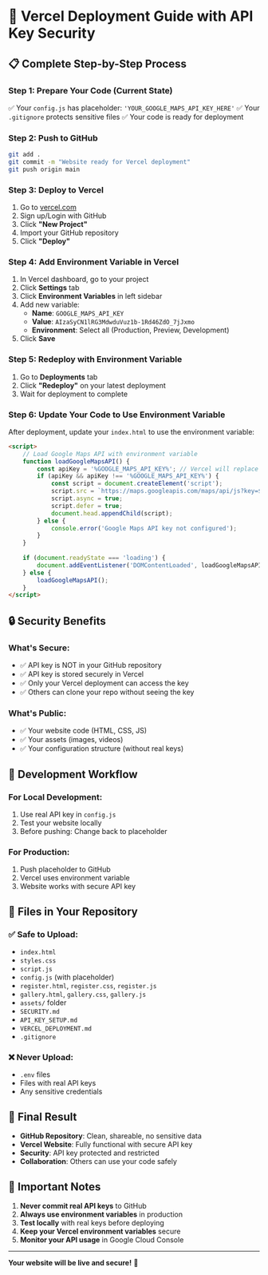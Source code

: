 # 🚀 Vercel Deployment Guide with API Key Security

## 📋 **Complete Step-by-Step Process**

### **Step 1: Prepare Your Code (Current State)**
✅ Your `config.js` has placeholder: `'YOUR_GOOGLE_MAPS_API_KEY_HERE'`
✅ Your `.gitignore` protects sensitive files
✅ Your code is ready for deployment

### **Step 2: Push to GitHub**
```bash
git add .
git commit -m "Website ready for Vercel deployment"
git push origin main
```

### **Step 3: Deploy to Vercel**
1. Go to [vercel.com](https://vercel.com)
2. Sign up/Login with GitHub
3. Click **"New Project"**
4. Import your GitHub repository
5. Click **"Deploy"**

### **Step 4: Add Environment Variable in Vercel**
1. In Vercel dashboard, go to your project
2. Click **Settings** tab
3. Click **Environment Variables** in left sidebar
4. Add new variable:
   - **Name**: `GOOGLE_MAPS_API_KEY`
   - **Value**: `AIzaSyCN1lRG3MdwduVuz1b-1Rd46ZdO_7jJxmo`
   - **Environment**: Select all (Production, Preview, Development)
5. Click **Save**

### **Step 5: Redeploy with Environment Variable**
1. Go to **Deployments** tab
2. Click **"Redeploy"** on your latest deployment
3. Wait for deployment to complete

### **Step 6: Update Your Code to Use Environment Variable**
After deployment, update your `index.html` to use the environment variable:

```html
<script>
    // Load Google Maps API with environment variable
    function loadGoogleMapsAPI() {
        const apiKey = '%GOOGLE_MAPS_API_KEY%'; // Vercel will replace this
        if (apiKey && apiKey !== '%GOOGLE_MAPS_API_KEY%') {
            const script = document.createElement('script');
            script.src = `https://maps.googleapis.com/maps/api/js?key=${apiKey}&libraries=places&callback=initMap`;
            script.async = true;
            script.defer = true;
            document.head.appendChild(script);
        } else {
            console.error('Google Maps API key not configured');
        }
    }
    
    if (document.readyState === 'loading') {
        document.addEventListener('DOMContentLoaded', loadGoogleMapsAPI);
    } else {
        loadGoogleMapsAPI();
    }
</script>
```

## 🔒 **Security Benefits**

### **What's Secure:**
- ✅ API key is NOT in your GitHub repository
- ✅ API key is stored securely in Vercel
- ✅ Only your Vercel deployment can access the key
- ✅ Others can clone your repo without seeing the key

### **What's Public:**
- ✅ Your website code (HTML, CSS, JS)
- ✅ Your assets (images, videos)
- ✅ Your configuration structure (without real keys)

## 🔄 **Development Workflow**

### **For Local Development:**
1. Use real API key in `config.js`
2. Test your website locally
3. Before pushing: Change back to placeholder

### **For Production:**
1. Push placeholder to GitHub
2. Vercel uses environment variable
3. Website works with secure API key

## 📁 **Files in Your Repository**

### **✅ Safe to Upload:**
- `index.html`
- `styles.css`
- `script.js`
- `config.js` (with placeholder)
- `register.html`, `register.css`, `register.js`
- `gallery.html`, `gallery.css`, `gallery.js`
- `assets/` folder
- `SECURITY.md`
- `API_KEY_SETUP.md`
- `VERCEL_DEPLOYMENT.md`
- `.gitignore`

### **❌ Never Upload:**
- `.env` files
- Files with real API keys
- Any sensitive credentials

## 🎯 **Final Result**

- **GitHub Repository**: Clean, shareable, no sensitive data
- **Vercel Website**: Fully functional with secure API key
- **Security**: API key protected and restricted
- **Collaboration**: Others can use your code safely

## 🚨 **Important Notes**

1. **Never commit real API keys** to GitHub
2. **Always use environment variables** in production
3. **Test locally** with real keys before deploying
4. **Keep your Vercel environment variables** secure
5. **Monitor your API usage** in Google Cloud Console

---

**Your website will be live and secure!** 🎉


